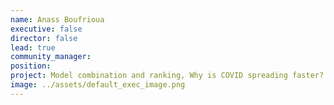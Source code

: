 ```yaml
---
name: Anass Boufrioua
executive: false
director: false
lead: true
community_manager:   
position:  
project: Model combination and ranking, Why is COVID spreading faster?
image: ../assets/default_exec_image.png
---
```

